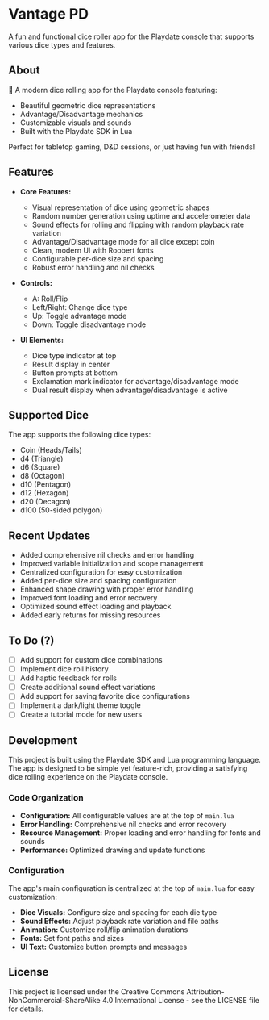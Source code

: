 # Vantage PD

A fun and functional dice roller app for the Playdate console that supports various dice types and features.

## About

🎲 A modern dice rolling app for the Playdate console featuring:
- Beautiful geometric dice representations
- Advantage/Disadvantage mechanics
- Customizable visuals and sounds
- Built with the Playdate SDK in Lua

Perfect for tabletop gaming, D&D sessions, or just having fun with friends!

## Features

- **Core Features:**
  - Visual representation of dice using geometric shapes
  - Random number generation using uptime and accelerometer data
  - Sound effects for rolling and flipping with random playback rate variation
  - Advantage/Disadvantage mode for all dice except coin
  - Clean, modern UI with Roobert fonts
  - Configurable per-dice size and spacing
  - Robust error handling and nil checks

- **Controls:**
  - A: Roll/Flip
  - Left/Right: Change dice type
  - Up: Toggle advantage mode
  - Down: Toggle disadvantage mode

- **UI Elements:**
  - Dice type indicator at top
  - Result display in center
  - Button prompts at bottom
  - Exclamation mark indicator for advantage/disadvantage mode
  - Dual result display when advantage/disadvantage is active

## Supported Dice

The app supports the following dice types:
- Coin (Heads/Tails)
- d4 (Triangle)
- d6 (Square)
- d8 (Octagon)
- d10 (Pentagon)
- d12 (Hexagon)
- d20 (Decagon)
- d100 (50-sided polygon)

## Recent Updates

- Added comprehensive nil checks and error handling
- Improved variable initialization and scope management
- Centralized configuration for easy customization
- Added per-dice size and spacing configuration
- Enhanced shape drawing with proper error handling
- Improved font loading and error recovery
- Optimized sound effect loading and playback
- Added early returns for missing resources

## To Do (?)

- [ ] Add support for custom dice combinations
- [ ] Implement dice roll history
- [ ] Add haptic feedback for rolls
- [ ] Create additional sound effect variations
- [ ] Add support for saving favorite dice configurations
- [ ] Implement a dark/light theme toggle
- [ ] Create a tutorial mode for new users

## Development

This project is built using the Playdate SDK and Lua programming language. The app is designed to be simple yet feature-rich, providing a satisfying dice rolling experience on the Playdate console.

### Code Organization

- **Configuration:** All configurable values are at the top of `main.lua`
- **Error Handling:** Comprehensive nil checks and error recovery
- **Resource Management:** Proper loading and error handling for fonts and sounds
- **Performance:** Optimized drawing and update functions

### Configuration

The app's main configuration is centralized at the top of `main.lua` for easy customization:

- **Dice Visuals:** Configure size and spacing for each die type
- **Sound Effects:** Adjust playback rate variation and file paths
- **Animation:** Customize roll/flip animation durations
- **Fonts:** Set font paths and sizes
- **UI Text:** Customize button prompts and messages

## License

This project is licensed under the Creative Commons Attribution-NonCommercial-ShareAlike 4.0 International License - see the LICENSE file for details.
